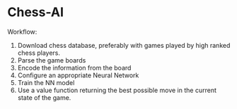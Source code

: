 # Chess-AI

Workflow:

1. Download chess database, preferably with games played by high ranked chess players.
2. Parse the game boards
3. Encode the information from the board
4. Configure an appropriate Neural Network
5. Train the NN model
6. Use a value function returning the best possible move in the current state of the game.
